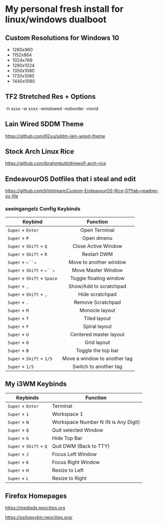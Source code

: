 # My personal fresh install for linux/windows dualboot

## Custom Resolutions for Windows 10
- 1280x960
- 1152x864
- 1024x768
- 1280x1024
- 1350x1080
- 1720x1080
- 1440x1080

## TF2 Stretched Res + Options
-h xxxx -w xxxx -windowed -noborder -novid

## Lain Wired SDDM Theme
https://github.com/lll2yu/sddm-lain-wired-theme

## Stock Arch Linux Rice
https://github.com/ibrahimbutt/direwolf-arch-rice

## EndeavourOS Dotfiles that i steal and edit
https://github.com/b1shtream/Custom-EndeavourOS-Rice-01?tab=readme-ov-file


### seeingangelz Config Keybinds
| Keybind       | Function      |
| ------------- |:-------------:|
| `Super` + `Enter`      | Open Terminal |
| `Super` + `P`      | Open dmenu      |
| `Super` + `Shift` + `Q` | Close Active Window      |
| `Super` + `Shift` + `R` | Restart DWM |
| `Super` + `←``→` | Move to another window |
| `Super` + `Shift` + `←``→` | Move Master Window |
| `Super` + `Shift` + `Space` | Toggle floating window |
| `Super` + `,` | Show/Add to scratchpad |
| `Super` + `Shift` + `,` | Hide scratchpad |
| `Super` + `.` | Remove Scratchpad |
| `Super` + `M` | Monocle layout |
| `Super` + `T` | Tiled layout |
| `Super` + `F` | Spiral layout |
| `Super` + `U` | Centered master layout |
| `Super` + `O` | Grid layout |
| `Super` + `B` | Toggle the top bar |
| `Super` + `Shift` + `1/5` | Move a window to another tag |
| `Super` + `1/5` | Switch to another tag |

## My i3WM Keybinds
| Keybinds | Function |
|----------|----------|
| `Super` + `Enter` | Terminal |
| `Super` + `1` | Workspace 1 |
| `Super` + `N` | Workspace Number N (N is Any Digit) |
| `Super` + `Q` | Quit selected Window |
| `Super` + `G` | Hide Top Bar |
| `Super` + `Shift` + `Q` | Quit DWM (Back to TTY) |
| `Super` + `J` | Focus Left Window |
| `Super` + `K` | Focus Right Window |
| `Super` + `H` | Resize to Left |
| `Super` + `L` | Resize to Right |

## Firefox Homepages
https://medjeds.neocities.org

https://psilopsybin.neocities.org/
